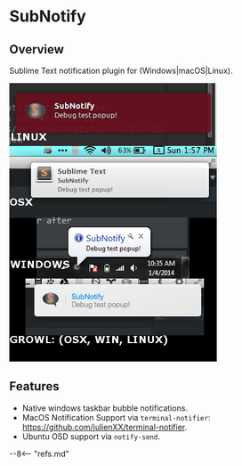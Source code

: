 # SubNotify

## Overview

Sublime Text notification plugin for (Windows|macOS|Linux).

![examples](images/Examples.png)

## Features

- Native windows taskbar bubble notifications.
- MacOS Notification Support via `terminal-notifier`: https://github.com/julienXX/terminal-notifier.
- Ubuntu OSD support via `notify-send`.

--8<-- "refs.md"
